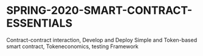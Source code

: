 # SPRING-2020-SMART-CONTRACT-ESSENTIALS
Contract-contract interaction, Develop and Deploy Simple and Token-based smart contract, Tokeneconomics, testing Framework 
